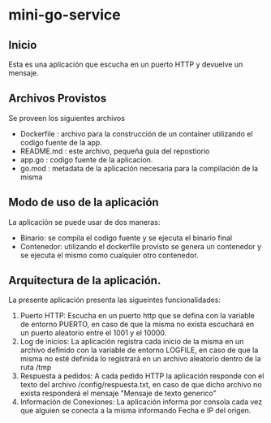# mini-go-service



## Inicio

Esta es una aplicación que escucha en un puerto HTTP y devuelve un mensaje.

## Archivos Provistos

Se proveen los siguientes archivos

- Dockerfile : archivo para la construcción de un container utilizando el codigo fuente de la app.
- README.md : este archivo, pequeña guia del repostiorio
- app.go : codigo fuente de la aplicacion.
- go.mod : metadata de la aplicación necesaria para la compilación de la misma


## Modo de uso de la aplicación

La aplicación se puede usar de dos maneras:

- Binario: se compila el codigo fuente y se ejecuta el binario final
- Contenedor: utilizando el dockerfile provisto se genera un contenedor y se ejecuta el mismo como cualquier otro contenedor.

## Arquitectura de la aplicación.

La presente aplicación presenta las sigueintes funcionalidades:

1. Puerto HTTP: Escucha en un puerto http que se defina con la variable de entorno PUERTO, en caso de que la misma no exista escuchará en un puerto aleatorio entre el 1001 y el 10000.
2. Log de inicios: La aplicación registra cada inicio de la misma en un archivo definido con la variable de entorno LOGFILE, en caso de que la misma no esté definida lo registrará en un archivo aleatorio dentro de la ruta /tmp
3. Respuesta a pedidos: A cada pedido HTTP la aplicación responde con el texto del archivo /config/respuesta.txt, en caso de que dicho archivo no exista responderá el mensaje "Mensaje de texto generico"
4. Información de Conexiones: La aplicación informa por consola cada vez que alguien se conecta a la misma informando Fecha e IP del origen.
